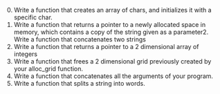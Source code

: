 0.	Write a function that creates an array of chars, and initializes it with a specific char.
1.	Write a function that returns a pointer to a newly allocated space in memory, which contains a copy of the string given as a parameter2.      Write a function that concatenates two strings
3.	Write a function that returns a pointer to a 2 dimensional array of integers
4.	Write a function that frees a 2 dimensional grid previously created by your alloc_grid function.
5.	Write a function that concatenates all the arguments of your program.
6.	Write a function that splits a string into words.
